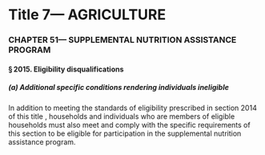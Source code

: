 
# Title 7— AGRICULTURE
### CHAPTER 51— SUPPLEMENTAL NUTRITION ASSISTANCE PROGRAM
#### § 2015. Eligibility disqualifications
##### (a) Additional specific conditions rendering individuals ineligible

In addition to meeting the standards of eligibility prescribed in section 2014 of this title , households and individuals who are members of eligible households must also meet and comply with the specific requirements of this section to be eligible for participation in the supplemental nutrition assistance program.

